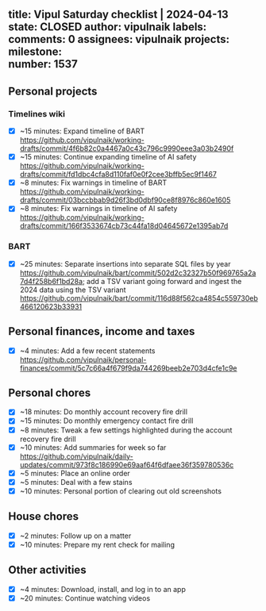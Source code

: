 title:	Vipul Saturday checklist | 2024-04-13
state:	CLOSED
author:	vipulnaik
labels:	
comments:	0
assignees:	vipulnaik
projects:	
milestone:	
number:	1537
--
## Personal projects

### Timelines wiki

- [x] ~15 minutes: Expand timeline of BART https://github.com/vipulnaik/working-drafts/commit/4f6b82c0a4467a0c43c796c9990eee3a03b2490f
- [x] ~15 minutes: Continue expanding timeline of AI safety https://github.com/vipulnaik/working-drafts/commit/fd1dbc4cfa8d110faf0e0f2cee3bffb5ec9f1467
- [x] ~8 minutes: Fix warnings in timeline of BART https://github.com/vipulnaik/working-drafts/commit/03bccbbab9d26f3bd0dbf90ce8f8976c860e1605
- [x] ~8 minutes: Fix warnings in timeline of AI safety https://github.com/vipulnaik/working-drafts/commit/166f3533674cb73c44fa18d04645672e1395ab7d

### BART

- [x] ~25 minutes: Separate insertions into separate SQL files by year https://github.com/vipulnaik/bart/commit/502d2c32327b50f969765a2a7d4f258b6f1bd28a; add a TSV variant going forward and ingest the 2024 data using the TSV variant https://github.com/vipulnaik/bart/commit/116d88f562ca4854c559730eb466120623b33931

## Personal finances, income and taxes

- [x] ~4 minutes: Add a few recent statements https://github.com/vipulnaik/personal-finances/commit/5c7c66a4f679f9da744269beeb2e703d4cfe1c9e

## Personal chores

- [x] ~18 minutes: Do monthly account recovery fire drill
- [x] ~15 minutes: Do monthly emergency contact fire drill
- [x] ~8 minutes: Tweak a few settings highlighted during the account recovery fire drill
- [x] ~10 minutes: Add summaries for week so far https://github.com/vipulnaik/daily-updates/commit/973f8c186990e69aaf64f6dfaee36f359780536c
- [x] ~5 minutes: Place an online order
- [x] ~5 minutes: Deal with a few stains
- [x] ~10 minutes: Personal portion of clearing out old screenshots 

## House chores

- [x] ~2 minutes: Follow up on a matter
- [x] ~10 minutes: Prepare my rent check for mailing 

## Other activities

- [x] ~4 minutes: Download, install, and log in to an app
- [x] ~20 minutes: Continue watching videos
